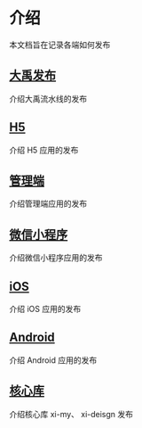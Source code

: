 # 介绍

本文档旨在记录各端如何发布

## [大禹发布](./publish/dayu.md)

介绍大禹流水线的发布

## [H5](./publish/h5.md)

介绍 H5 应用的发布

## [管理端](./publish/b.md)

介绍管理端应用的发布

## [微信小程序](./publish/mini.md)

介绍微信小程序应用的发布

## [iOS](./publish/ios.md)

介绍 iOS 应用的发布

## [Android](./publish/android.md)

介绍 Android 应用的发布

## [核心库](./publish/core.md)

介绍核心库 xi-my、 xi-deisgn 发布
